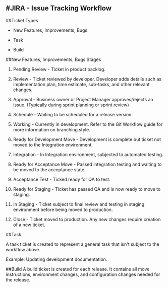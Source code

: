 #JIRA - Issue Tracking  Workflow
----

##Ticket Types

-  New Features, Improvements, Bugs

-  Task

-  Build

##New Features, Improvements, Bugs Stages

1. Pending Review - Ticket in product backlog.

2. Review - Ticket reviewed by developer. Developer adds details such as
implementation plan, time estimate, sub-tasks, and other relevant changes.

3. Approval - Business owner or Project Manager approves/rejects an issue.
 (Typically during sprint planning or sprint review)

4. Schedule - Waiting to be scheduled for a release version.

5. Working - Currently in development. Refer to the Git Workflow guide for more information on branching style.

6. Ready for Development Move - Development is complete but ticket not moved to the Integration environment.

7. Integration - In Integration environment, subjected to automated testing.

8. Ready for Acceptance Move - Passed integration testing and waiting to be moved to the acceptance state.

9. Acceptance Test - Ticked ready for QA to test.

10. Ready for Staging - Ticket has passed QA and is now ready to move to staging.

11. In Staging - Ticket subject to final review and testing in staging environment before being moved to production.

12. Close - Ticket moved to production. Any new changes require creation of a new ticket.


##Task

A task ticket is created to represent a general task that isn't subject to the workflow above.

Example: Updating development documentation.

##Build
A build ticket is created for each release.  It contains all move instructions, environment changes, and configuration changes needed for the release.
